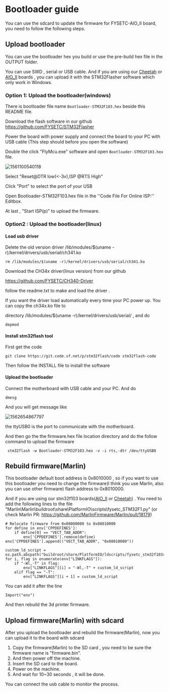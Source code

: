 # Bootloader guide

You can use the sdcard to update the firmware for FYSETC-AIO_II board, you need to follow the following steps.

## Upload bootloader

You can use the bootloader hex you build or use the pre-build hex file in the OUTPUT folder.

You can use SWD , serial or USB cable. And if you are using our [Cheetah](https://github.com/FYSETC/FYSETC-Cheetah) or [AIO_II](https://github.com/FYSETC/FYSETC-AIO_II) boards , you can upload it with the STM32Flasher software which only work in Windows.

### Option 1: Upload the bootloader(windows)

There is bootloader file name ```Bootloader-STM32F103.hex``` beside this README file.

Download the flash software in our github https://github.com/FYSETC/STM32Flasher

Power the board with power supply and connect the board to your PC with USB cable (This step should before you open the software)

Double the click "FlyMcu.exe" software and open ```Bootloader-STM32F103.hex``` file.

![1561100540118](E:/Projects/BOARD-FYSETC-CHEETAH/FYSETC-Cheetah/images/Flymcu界面.png)



Select "Reset@DTR low(<-3v),ISP @RTS High"

Click "Port" to select the port of your USB 

Open Bootloader-STM32F103.hex file in the ''Code File For Online ISP:'' Editbox.

At last , "Start ISP(p)" to upload the firmware.

### Option2 : Upload the bootloader(linux)

#### Load usb driver

Delete the old version driver /lib/modules/$(uname -r)/kernel/drivers/usb/serial/ch341.ko

```
rm /lib/modules/$(uname -r)/kernel/drivers/usb/serial/ch341.ko
```

Download the CH34x driver(linux version) from our github

https://github.com/FYSETC/CH340-Driver

follow the readme.txt to make and load the driver .

If you want the driver load automatically every time your PC power up. You can copy the ch34x.ko file to 

directory /lib/modules/$(uname -r)/kernel/drivers/usb/serial/ , and do

```
depmod 
```

#### Install stm32flash tool

First get the code

```
git clone https://git.code.sf.net/p/stm32flash/code stm32flash-code
```

Then follow the INSTALL file to install the software

#### Upload the bootloader

Connect the motherboard with USB cable and your PC. And do

```
dmesg
```

And you will get message like 

![1562654867797](E:/Projects/BOARD-FYSETC-CHEETAH/FYSETC-Cheetah/images/AIO_f4.png)

the ttyUSB0 is the port to communicate with the motherboard.

And then go the the firmware.hex file location directory and do the follow command to upload the firmware

```
 stm32flash -w Bootloader-STM32F103.hex -v -i rts,-dtr /dev/ttyUSB0
```

## Rebuild firmware(Marlin)

This bootloader default boot address is 0x8010000 , so if you want to use this bootloader you need to change the firmware(I think you use Marlin, also you can use other firmware) flash address to 0x8010000.

And if you are using our stm32f103 boards([AIO_II](https://github.com/FYSETC/FYSETC-AIO_II) or [Cheetah](https://github.com/FYSETC/FYSETC-Cheetah)) . You need to add the following lines to the file "Marlin\Marlin\buildroot\share\PlatformIO\scripts\fysetc_STM32F1.py" (or check Marlin PR: https://github.com/MarlinFirmware/Marlin/pull/18179)

```
# Relocate firmware from 0x08000000 to 0x08010000
for define in env['CPPDEFINES']:
    if define[0] == "VECT_TAB_ADDR":
        env['CPPDEFINES'].remove(define)
env['CPPDEFINES'].append(("VECT_TAB_ADDR", "0x08010000"))

custom_ld_script = os.path.abspath("buildroot/share/PlatformIO/ldscripts/fysetc_stm32f103rc.ld")
for i, flag in enumerate(env["LINKFLAGS"]):
    if "-Wl,-T" in flag:
        env["LINKFLAGS"][i] = "-Wl,-T" + custom_ld_script
    elif flag == "-T":
        env["LINKFLAGS"][i + 1] = custom_ld_script
```

You can add it after the line 

```
Import("env")
```

And then rebuild the 3d printer firmware.

## Upload firmware(Marlin) with sdcard

After you upload the bootloader and rebuild the firmware(Marlin), now you can upload it to the board with sdcard

1. Copy the firmware(Marlin) to the SD card , you need to be sure the firmware name is "firmware.bin". 
2. And then power off the machine.
3. Insert the SD card to the board.
4. Power on the machine. 
5. And wait for 10~30 seconds , it will be done. 

You can connect the usb cable to monitor the process.